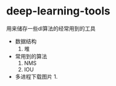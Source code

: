 # deep-learning-tools
用来储存一些dl算法的经常用到的工具
- 数据结构
  1. 堆
- 常用到的算法
   1. NMS
    2. IOU
- 多进程下载图片
  1.
  



